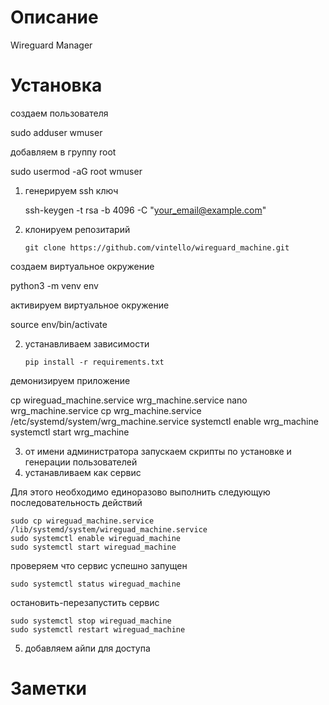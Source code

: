 # Описание

Wireguard Manager

# Установка
создаем пользователя

   sudo adduser wmuser

добавляем в группу root

   sudo usermod -aG root wmuser

1. генерируем ssh ключ 

   ssh-keygen -t rsa -b 4096 -C "your_email@example.com"


2. клонируем репозитарий


    ``git clone https://github.com/vintello/wireguard_machine.git``

создаем виртуальное окружение

   python3 -m venv env

активируем виртуальное окружение 

   source env/bin/activate

2. устанавливаем зависимости

    ``pip install -r requirements.txt``

демонизируем приложение

   cp wireguad_machine.service wrg_machine.service
   nano wrg_machine.service 
   cp wrg_machine.service  /etc/systemd/system/wrg_machine.service
   systemctl enable wrg_machine
   systemctl start wrg_machine

3. от имени администратора запускаем скрипты по установке и генерации пользователей
4. устанавливаем как сервис

Для этого необходимо единоразово выполнить следующую последовательность действий

    sudo cp wireguad_machine.service /lib/systemd/system/wireguad_machine.service
    sudo systemctl enable wireguad_machine
    sudo systemctl start wireguad_machine

проверяем что сервис успешно запущен 
    
    sudo systemctl status wireguad_machine

остановить-перезапустить сервис

    sudo systemctl stop wireguad_machine
    sudo systemctl restart wireguad_machine

5. добавляем айпи для доступа

# Заметки